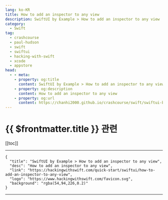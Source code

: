 ```yaml
---
lang: ko-KR
title: How to add an inspector to any view
description: SwiftUI by Example > How to add an inspector to any view
category:
  - Swift
tag: 
  - crashcourse
  - paul-hudson
  - swift
  - swiftui
  - hacking-with-swift
  - xcode
  - appstore
head:
  - - meta:
    - property: og:title
      content: SwiftUI by Example > How to add an inspector to any view
    - property: og:description
      content: How to add an inspector to any view
    - property: og:url
      content: https://chanhi2000.github.io/crashcourse/swift/swiftui-by-example/13-navigation/how-to-add-an-inspector-to-any-view.html
---
```


# {{ $frontmatter.title }} 관련

[[toc]]

---

```component VPCard
{
  "title": "SwiftUI by Example > How to add an inspector to any view",
  "desc": "How to add an inspector to any view",
  "link": "https://hackingwithswift.com/quick-start/swiftui/how-to-add-an-inspector-to-any-view",
  "logo": "https://www.hackingwithswift.com/favicon.svg",
  "background": "rgba(54,94,226,0.2)"
}
```

---

<TagLinks />